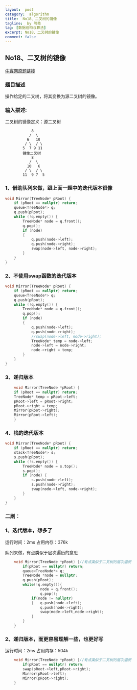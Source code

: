 ```yaml
---
layout:  post
category:  algorithm
title:  No18、二叉树的镜像
tagline:  by 阿秀
tag: [数据结构与算法]
excerpt: No18、二叉树的镜像
comment: false
---
```




## **No18、二叉树的镜像**

<font style="font-weight:normal; color:#4169E1;text-decoration:underline;" target="_blank">[牛客网原题链接](https://www.nowcoder.com/practice/564f4c26aa584921bc75623e48ca3011?tpId=13&&tqId=11171&rp=1&ru=/ta/coding-interviews&qru=/ta/coding-interviews/question-ranking)</font>

### **题目描述**

操作给定的二叉树，将其变换为源二叉树的镜像。 

### **输入描述:**

二叉树的镜像定义：源二叉树 

~~~
    	    8
    	   /  \
    	  6   10
    	 / \  / \
    	5  7 9 11
    	镜像二叉树
    	    8
    	   /  \
    	  10   6
    	 / \  / \
    	11  9 7  5                
~~~

### **1、借助队列来做，跟上面一题中的迭代版本很像**

~~~cpp
void Mirror(TreeNode* pRoot) {
	if (pRoot == nullptr) return;
	queue<TreeNode*> q;
	q.push(pRoot);
	while (!q.empty()) {
		TreeNode* node = q.front();
		q.pop();
		if (node)
		{
			q.push(node->left);
			q.push(node->right);
			swap(node->left, node->right);
		}
	}
}
~~~

### **2、不使用swap函数的迭代版本**

~~~cpp
void Mirror(TreeNode* pRoot) {
	if (pRoot == nullptr) return;
	queue<TreeNode*> q;
	q.push(pRoot);
	while (!q.empty()) {
		TreeNode* node = q.front();
		q.pop();
		if (node)
		{
			q.push(node->left);
			q.push(node->right);
			//swap(node->left, node->right);
			TreeNode* temp = node->left;
			node->left = node->right;
			node->right = temp;
		}
	}
}
~~~

### **3、递归版本**

~~~cpp
    void Mirror(TreeNode *pRoot) {
	if (pRoot == nullptr) return;
	TreeNode* temp = pRoot->left;
	pRoot->left = pRoot->right;
	pRoot->right = temp;
	Mirror(pRoot->right);
	Mirror(pRoot->left);
    }
~~~

### **4、栈的迭代版本**

~~~cpp
void Mirror(TreeNode* pRoot) {
	if (pRoot == nullptr) return;
	stack<TreeNode*> s;
	s.push(pRoot);
	while (!s.empty()) {
		TreeNode* node = s.top();
		s.pop();
		if (node) {
			s.push(node->left);
			s.push(node->right);
			swap(node->left, node->right);
		}
	}
}
~~~



### **二刷：**

### **1、迭代版本，想多了**

运行时间：2ms  占用内存：376k

队列来做，有点类似于层次遍历的意思

~~~cpp
    void Mirror(TreeNode *pRoot) {//有点类似于二叉树的层次遍历
        if(pRoot == nullptr) return;
        queue<TreeNode*> q;
        TreeNode *node = nullptr;
        q.push(pRoot);
        while(!q.empty()){
                node = q.front();
                q.pop();
            if(node != nullptr)
            {   q.push(node->left);
                q.push(node->right);                
                swap(node->left,node->right);
            }
        }
    }
~~~



### **2、递归版本，而更容易理解一些，也更好写**

运行时间：2ms  占用内存：504k

~~~cpp
    void Mirror(TreeNode *pRoot) {//有点类似于二叉树的层次遍历
        if(pRoot == nullptr) return;             
        swap(pRoot->left,pRoot->right);
        Mirror(pRoot->left);
        Mirror(pRoot->right);
    }
~~~


<p id = "二叉树的镜像"></p>

